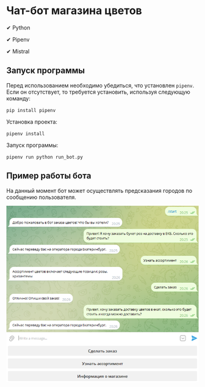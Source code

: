 # Чат-бот магазина цветов 

✔ Python

✔ Pipenv

✔ Mistral

## Запуск программы
Перед использованием необходимо убедиться, что установлен `pipenv`. Если он отсутствует, то требуется установить, используя следующую команду:
```
pip install pipenv
```

Установка проекта:
```
pipenv install
```

Запуск программы:
```
pipenv run python run_bot.py
```

## Пример работы бота

На данный момент бот может осуществлять предсказания городов по сообщению пользователя.

![alt text](images/image.png)